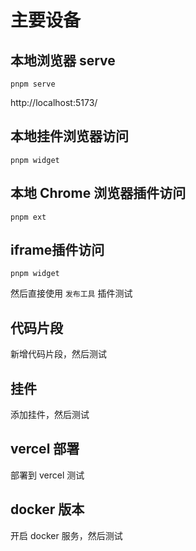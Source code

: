 # 主要设备

## 本地浏览器 serve

```
pnpm serve
```

http://localhost:5173/

## 本地挂件浏览器访问

```
pnpm widget
```

## 本地 Chrome 浏览器插件访问

```
pnpm ext
```

## iframe插件访问

```
pnpm widget
```
然后直接使用 `发布工具` 插件测试

## 代码片段

新增代码片段，然后测试

## 挂件

添加挂件，然后测试

## vercel 部署

部署到 vercel 测试

## docker 版本

开启 docker 服务，然后测试